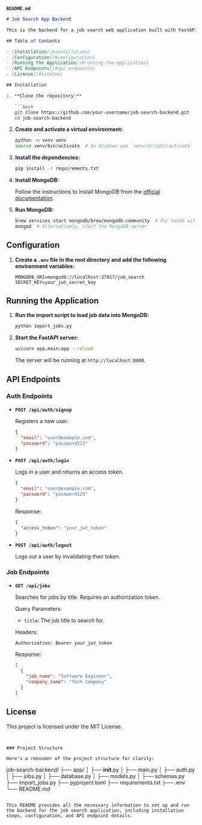 **`README.md`**

```markdown
# Job Search App Backend

This is the backend for a job search web application built with FastAPI, MongoDB, and JWT authentication. It includes endpoints for user registration, login, logout, and job search functionality.

## Table of Contents

- [Installation](#installation)
- [Configuration](#configuration)
- [Running the Application](#running-the-application)
- [API Endpoints](#api-endpoints)
- [License](#license)

## Installation

1. **Clone the repository:**

   ```bash
   git clone https://github.com/your-username/job-search-backend.git
   cd job-search-backend
   ```

2. **Create and activate a virtual environment:**

   ```bash
   python -m venv venv
   source venv/bin/activate  # On Windows use `venv\Scripts\activate`
   ```

3. **Install the dependencies:**

   ```bash
   pip install -r requirements.txt
   ```

4. **Install MongoDB:**

   Follow the instructions to install MongoDB from the [official documentation](https://docs.mongodb.com/manual/installation/).

5. **Run MongoDB:**

   ```bash
   brew services start mongodb/brew/mongodb-community  # For macOS with Homebrew
   mongod  # Alternatively, start the MongoDB server
   ```

## Configuration

1. **Create a `.env` file in the root directory and add the following environment variables:**

   ```env
   MONGODB_URI=mongodb://localhost:27017/job_search
   SECRET_KEY=your_jwt_secret_key
   ```

## Running the Application

1. **Run the import script to load job data into MongoDB:**

   ```bash
   python import_jobs.py
   ```

2. **Start the FastAPI server:**

   ```bash
   uvicorn app.main:app --reload
   ```

   The server will be running at `http://localhost:8000`.

## API Endpoints

### Auth Endpoints

- **`POST /api/auth/signup`**

  Registers a new user.

  ```json
  {
    "email": "user@example.com",
    "password": "password123"
  }
  ```

- **`POST /api/auth/login`**

  Logs in a user and returns an access token.

  ```json
  {
    "email": "user@example.com",
    "password": "password123"
  }
  ```

  Response:

  ```json
  {
    "access_token": "your_jwt_token"
  }
  ```

- **`POST /api/auth/logout`**

  Logs out a user by invalidating their token.

### Job Endpoints

- **`GET /api/jobs`**

  Searches for jobs by title. Requires an authorization token.

  Query Parameters:

  - `title`: The job title to search for.

  Headers:

  ```http
  Authorization: Bearer your_jwt_token
  ```

  Response:

  ```json
  [
    {
      "job_name": "Software Engineer",
      "company_name": "Tech Company"
    }
  ]
  ```

## License

This project is licensed under the MIT License.
```


### Project Structure

Here’s a reminder of the project structure for clarity:

```
job-search-backend/
├── app/
│   ├── __init__.py
│   ├── main.py
│   ├── auth.py
│   ├── jobs.py
│   ├── database.py
│   ├── models.py
│   ├── schemas.py
├── import_jobs.py
├── pyproject.toml
├── requirements.txt
├── .env
└── README.md
```

This README provides all the necessary information to set up and run the backend for the job search application, including installation steps, configuration, and API endpoint details.